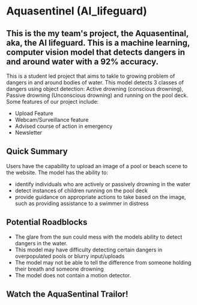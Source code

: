 # Aquasentinel (AI_lifeguard)

## This is the my team's project, the Aquasentinal, aka, the AI lifeguard. This is a machine learning, computer vision model that detects dangers in and around water with a 92% accuracy.
This is a student led project that aims to takle to growing problem of dangers in and around bodies of water. This model detects 3 classes of dangers using object detection: Active drowning (conscious drowning), Passive drowning (Unconscious drowning) and running on the pool deck. Some features of our project include:
* Upload Feature
* Webcam/Surveillance feature
* Advised course of action in emergency
* Newsletter

## Quick Summary
Users have the capability to upload an image of a pool or beach scene to the website. 
The model has the ability to:
* identify individuals who are actively or passively drowning in the water
* detect instances of children running on the pool deck
* provide guidance on appropriate actions to take based on the image, such as providing assistance to a swimmer in distress

## Potential Roadblocks
* The glare from the sun could mess with the models ability to detect dangers in the water.
* This model may have difficulty detecting certain dangers in overpopulated pools or blurry input/uploads 
* The model may not be able to tell the difference from someone holding their breath and someone drowning 
* The model does not contain a motion detector.

## Watch the AquaSentinal Trailor!







